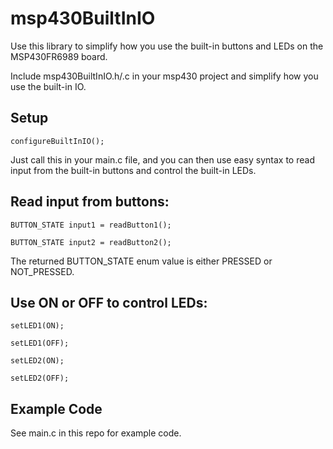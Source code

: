 # msp430BuiltInIO
Use this library to simplify how you use the built-in buttons and LEDs on the MSP430FR6989 board. 


Include msp430BuiltInIO.h/.c in your msp430 project and simplify how you use the built-in IO.

## Setup

```
configureBuiltInIO();
```
Just call this in your main.c file, and you can then use easy syntax to read input from the built-in buttons and
control the built-in LEDs.

## Read input from buttons:

```
BUTTON_STATE input1 = readButton1();
```
```
BUTTON_STATE input2 = readButton2();
```
The returned BUTTON_STATE enum value is either PRESSED or NOT_PRESSED.

## Use ON or OFF to control LEDs: 

```
setLED1(ON);
```
```
setLED1(OFF);
```
```
setLED2(ON);
```
```
setLED2(OFF);
```
## Example Code
See main.c in this repo for example code.
